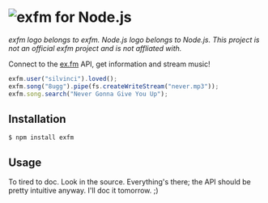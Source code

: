 # ![exfm for Node.js](http://i.imgur.com/qDY0wpO.png)
*exfm logo belongs to exfm. Node.js logo belongs to Node.js. This project is not an official exfm project and is not affliated with.*

Connect to the [ex.fm](http://ex.fm/) API, get information and stream music!

```javascript
exfm.user("silvinci").loved();
exfm.song("8ugg").pipe(fs.createWriteStream("never.mp3"));
exfm.song.search("Never Gonna Give You Up");
```


## Installation
```
$ npm install exfm
```

## Usage
To tired to doc. Look in the source. Everything's there; the API should be pretty intuitive anyway.
I'll doc it tomorrow. ;)